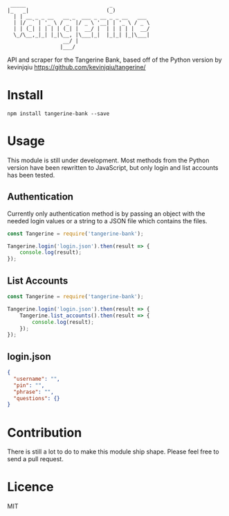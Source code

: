 ```
 _____                           _
|_   _|                         (_)
  | | __ _ _ __   __ _  ___ _ __ _ _ __   ___
  | |/ _` | '_ \ / _` |/ _ \ '__| | '_ \ / _ \
  | | (_| | | | | (_| |  __/ |  | | | | |  __/
  \_/\__,_|_| |_|\__, |\___|_|  |_|_| |_|\___|
                  __/ |
                 |___/
```

API and scraper for the Tangerine Bank, based off of the Python version by kevinjqiu https://github.com/kevinjqiu/tangerine/

# Install

```shell
npm install tangerine-bank --save
```

# Usage

This module is still under development. Most methods from the Python version have been rewritten to JavaScript, but only login and list accounts has been tested.

## Authentication

Currently only authentication method is by passing an object with the needed login values or a string to a JSON file which contains the files.

```JavaScript
const Tangerine = require('tangerine-bank');

Tangerine.login('login.json').then(result => {
	console.log(result);
});
```

## List Accounts

```JavaScript
const Tangerine = require('tangerine-bank');

Tangerine.login('login.json').then(result => {
	Tangerine.list_accounts().then(result => {
		console.log(result);
	});
});
```

## login.json

```json
{
  "username": "",
  "pin": "",
  "phrase": "",
  "questions": {}
}
```

# Contribution

There is still a lot to do to make this module ship shape. Please feel free to send a pull request.

# Licence

MIT
